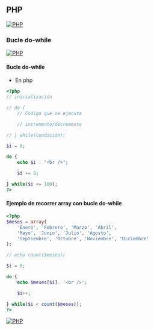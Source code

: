 ## PHP
[![PHP](https://img.shields.io/badge/PHP-787CB5?style=for-the-badge&logo=php&logoColor=white&labelColor=101010)](https://github.com/Alberto-mt/PHP/blob/main/PHP/Apuntes/index.md)

### Bucle do-while
[![PHP](https://img.shields.io/badge/Bucle_do_while-447ac0?style=for-the-badge&logo=php&logoColor=white&labelColor=101010)](https://github.com/Alberto-mt/PHP/blob/main/PHP/Apuntes/categories/Bucle_do_while.md)

#### Bucle do-while
- En php
```php
<?php
// inicialización

// do {
	// Código que se ejecuta

	// incremento/decremento

// } while(condición);

$i = 0;

do {
	echo $i . "<br />";

	$i += 5;

} while($i <= 100);
?>
```

#### Ejemplo de recorrer array con bucle do-while
```php
<?php
$meses = array(
	'Enero', 'Febrero', 'Marzo', 'Abril',
	'Mayo', 'Junio', 'Julio', 'Agosto',
	'Septiembre', 'Octubre', 'Noviembre', 'Diciembre'
);

// echo count($meses);

$i = 0;

do {
	echo $meses[$i]. '<br />';

	$i++;

} while($i < count($meses));
?>
```

[![PHP](https://img.shields.io/badge/Bucle_do_while-447ac0?style=for-the-badge&label=&#9650;&logoColor=white&labelColor=101010)](https://github.com/Alberto-mt/PHP/blob/main/PHP/Apuntes/categories/Bucle_do_while.md)

